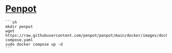 # [Penpot](https://github.com/penpot/penpot)

````{tab} Docker
```sh
mkdir penpot
wget https://raw.githubusercontent.com/penpot/penpot/main/docker/images/docker-compose.yaml
sudo docker compose up -d
```
````